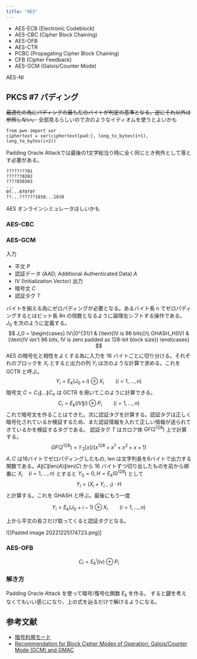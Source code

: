 ```yaml
---
title: "AES"
---
```


- AES-ECB (Electronic Codeblock)
- AES-CBC (Cipher Block Chaining)
- AES-OFB
- AES-CTR
- PCBC (Propagating Cipher Block Chaining)
- CFB (Cipher Feedback)
- AES-GCM (Galois/Counter Mode)

AES-NI

## PKCS #7 パディング
~~最適化の為にパディングの最も左のバイトが判定の基準となる。逆にそれ以外は参照しない。~~
全部見るらしいので次のようなイディオムを使うとよいかも
```
from pwn import xor
ciphertext = xor(ciphertext[pad:], long_to_bytes(i+1), long_to_bytes(i+2))
```

Padding Oracle Attackでは最後の1文字総当り時に全く同じとき例外として落とす必要がある。

```
????????01
??????0202
????030303
...
0f...0f0f0f
??...??????1010...1010
```

AES オンラインシミュレータほしいかも

### AES-CBC

### AES-GCM
入力
- 平文 $P$
- 認証データ (AAD; Additional Authenticated Data) $A$
- IV (Initialization Vector)
出力
- 暗号文 $C$
- 認証タグ $T$

バイトを揃える為にゼロパディングが必要となる。あるバイト長 n でゼロパディングするとはビット長 $8n$ の倍数となるように論理左シフトする操作である。
$J_0$ を次のように定義する。
$$
J_0 = \begin{cases}
IV\|0^{31}1 & (\text{IV is 96 bits})\\
GHASH_H(IV) & (\text{IV isn't 96 bits, IV is zero padded as 128-bit block size})
\end{cases}
$$
AES の暗号化と相性をよくする為に入力を 16 バイトごとに切り分ける。それぞれのブロックを $X_i$ とすると出力の列 $Y_i$ は次のような計算で求める。これを GCTR と呼ぶ。
$$
Y_i = E_k(J_0 + i) \oplus X_i \qquad (i = 1,\ldots,n)
$$
暗号文 $C = C_1\|\ldots\|C_n$ は GCTR を用いてこのように計算できる。
$$
C_i = E_k(IV\|i) \oplus P_i \qquad (i = 1,\ldots,n)
$$
これで暗号文を作ることはできた。次に認証タグを計算する。認証タグは正しく暗号化されているか検証するため、また認証情報を入れて正しい情報が送られてきているかを検証するタグである。
認証タグ $T$ はガロア体 $GF(2^{128})$ 上で計算する。
$$
GF(2^{128}) = \mathbb{F}_2[x]/(x^{128} + x^7 + x^2 + x + 1)
$$
$A, C$ は16バイトでゼロパディングしたもの, $\mathrm{len}$ は文字列長を8バイトで出力する関数である。$A\|C\|\mathrm{len}(A)\|\mathrm{len}(C)$ から 16 バイトずつ切り出したものを前から順番に $X_i \quad (i = 1,\ldots,n)$ とすると $Y_0 = 0, H = E_k(0^{128})$ として
$$
Y_i = (X_i + Y_{i-1})\cdot H
$$
と計算する。これを GHASH と呼ぶ。最後にもう一度

$$
Y_i = E_k(J_0 + i-1) \oplus X_i \qquad (i = 1,\ldots,n)
$$

上から平文の長さだけ取ってくると認証タグとなる。

![[Pasted image 20221225174723.png]]

### AES-OFB

$$
C_i = E_k^i(\mathrm{iv})\oplus P_i
$$

### 解き方
Padding Oracle Attack を使って暗号/復号化関数 $E_k$ を作る。
すると鍵を考えなくてもいい感じになり、上の式を辿るだけで解けるようになる。


## 参考文献
- [暗号利用モード](https://ja.wikipedia.org/wiki/%E6%9A%97%E5%8F%B7%E5%88%A9%E7%94%A8%E3%83%A2%E3%83%BC%E3%83%89)
- [Recommendation for Block Cipher Modes of Operation: Galois/Counter Mode (GCM) and GMAC](https://nvlpubs.nist.gov/nistpubs/legacy/sp/nistspecialpublication800-38d.pdf)
